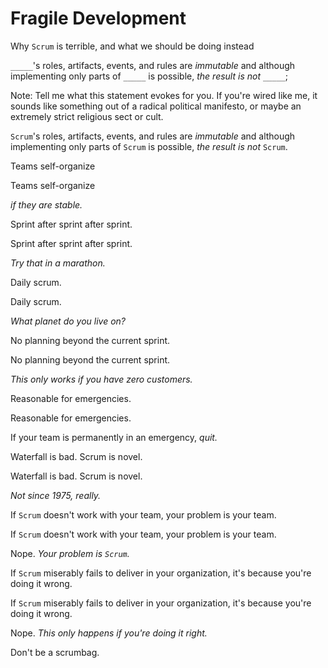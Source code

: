 # Fragile Development

Why `Scrum` is terrible, and what we should be doing instead


`_____`'s roles, artifacts, events, and rules are _immutable_ and
although implementing only parts of `_____` is possible, _the result
is not_ `_____`;

Note: Tell me what this statement evokes for you. If you're wired like
me, it sounds like something out of a radical political manifesto, or
maybe an extremely strict religious sect or cult.


`Scrum`'s roles, artifacts, events, and rules are _immutable_ and
although implementing only parts of `Scrum` is possible, _the result
is not_ `Scrum`.


Teams self-organize


Teams self-organize

_if they are stable._


Sprint after sprint after sprint.


Sprint after sprint after sprint.

_Try that in a marathon._


Daily scrum.


Daily scrum.

_What planet do you live on?_


No planning beyond the current sprint.


No planning beyond the current sprint.

_This only works if you have zero customers._


Reasonable for emergencies.


Reasonable for emergencies.

If your team is permanently in an emergency, _quit._


Waterfall is bad. Scrum is novel.


Waterfall is bad. Scrum is novel.

_Not since 1975, really._


If `Scrum` doesn't work with your team, your problem is your team.


If `Scrum` doesn't work with your team, your problem is your team.

Nope. _Your problem is `Scrum`._


If `Scrum` miserably fails to deliver in your organization, it's
because you're doing it wrong.


If `Scrum` miserably fails to deliver in your organization, it's
because you're doing it wrong.

Nope. _This only happens if you're doing it right._


Don't be a scrumbag.
